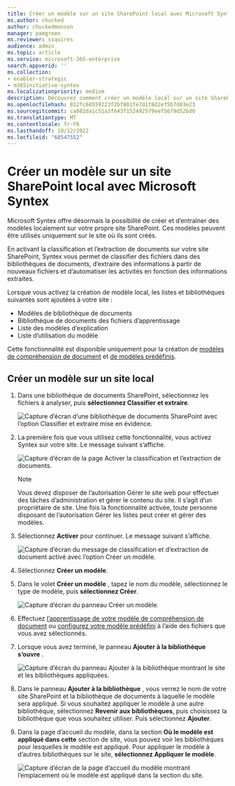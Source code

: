 ```yaml
---
title: Créer un modèle sur un site SharePoint local avec Microsoft Syntex
ms.author: chucked
author: chuckedmonson
manager: pamgreen
ms.reviewer: ssquires
audience: admin
ms.topic: article
ms.service: microsoft-365-enterprise
search.appverid: ''
ms.collection:
- enabler-strategic
- m365initiative-syntex
ms.localizationpriority: medium
description: Découvrez comment créer un modèle local sur un site SharePoint local avec Microsoft Syntex.
ms.openlocfilehash: 812fc68559223f2bf801fe7d1f8d2ef5b7d03e23
ms.sourcegitcommit: ca082da1c51a3f643f152492579eef5679d52bd0
ms.translationtype: MT
ms.contentlocale: fr-FR
ms.lasthandoff: 10/12/2022
ms.locfileid: "68547552"
---
```

# <a name="create-a-model-on-a-local-sharepoint-site-with-microsoft-syntex"></a>Créer un modèle sur un site SharePoint local avec Microsoft Syntex

Microsoft Syntex offre désormais la possibilité de créer et d’entraîner des modèles localement sur votre propre site SharePoint. Ces modèles peuvent être utilisés uniquement sur le site où ils sont créés. 

En activant la classification et l’extraction de documents sur votre site SharePoint, Syntex vous permet de classifier des fichiers dans des bibliothèques de documents, d’extraire des informations à partir de nouveaux fichiers et d’automatiser les activités en fonction des informations extraites.

Lorsque vous activez la création de modèle local, les listes et bibliothèques suivantes sont ajoutées à votre site :

- Modèles de bibliothèque de documents
- Bibliothèque de documents des fichiers d’apprentissage
- Liste des modèles d’explication
- Liste d’utilisation du modèle

Cette fonctionnalité est disponible uniquement pour la création de [modèles de compréhension de document](apply-a-model.md) et [de modèles prédéfinis](prebuilt-models.md). 

## <a name="create-a-model-on-a-local-site"></a>Créer un modèle sur un site local

1. Dans une bibliothèque de documents SharePoint, sélectionnez les fichiers à analyser, puis **sélectionnez Classifier et extraire**.

    ![Capture d’écran d’une bibliothèque de documents SharePoint avec l’option Classifier et extraire mise en évidence.](../media/content-understanding/local-model-classify-and-extract-option.png) 

2. La première fois que vous utilisez cette fonctionnalité, vous activez Syntex sur votre site. Le message suivant s’affiche.

    ![Capture d’écran de la page Activer la classification et l’extraction de documents.](../media/content-understanding/local-model-first-run-activate-message.png) 

    > [!NOTE]
    > Vous devez disposer de l’autorisation Gérer le site web pour effectuer des tâches d’administration et gérer le contenu du site. Il s’agit d’un propriétaire de site. Une fois la fonctionnalité activée, toute personne disposant de l’autorisation Gérer les listes peut créer et gérer des modèles.

3. Sélectionnez **Activer** pour continuer. Le message suivant s’affiche.

    ![Capture d’écran du message de classification et d’extraction de document activé avec l’option Créer un modèle.](../media/content-understanding/local-model-activated-message.png) 

4. Sélectionnez **Créer un modèle**.

5. Dans le volet **Créer un modèle** , tapez le nom du modèle, sélectionnez le type de modèle, puis **sélectionnez Créer**.

    ![Capture d’écran du panneau Créer un modèle.](../media/content-understanding/local-model-create-a-model.png) 

6. Effectuez [l’apprentissage de votre modèle de compréhension de document](apply-a-model.md) ou [configurez votre modèle prédéfini](prebuilt-models.md) à l’aide des fichiers que vous avez sélectionnés.

7. Lorsque vous avez terminé, le panneau **Ajouter à la bibliothèque s’ouvre** .

    ![Capture d’écran du panneau Ajouter à la bibliothèque montrant le site et les bibliothèques appliquées.](../media/content-understanding/local-model-add-to-library-panel.png) 

8. Dans le panneau **Ajouter à la bibliothèque** , vous verrez le nom de votre site SharePoint et la bibliothèque de documents à laquelle le modèle sera appliqué. Si vous souhaitez appliquer le modèle à une autre bibliothèque, sélectionnez **Revenir aux bibliothèques**, puis choisissez la bibliothèque que vous souhaitez utiliser. Puis sélectionnez **Ajouter**.

9. Dans la page d’accueil du modèle, dans la section **Où le modèle est appliqué dans cette** section de site, vous pouvez voir les bibliothèques pour lesquelles le modèle est appliqué. Pour appliquer le modèle à d’autres bibliothèques sur le site, **sélectionnez Appliquer le modèle**. 

    ![Capture d’écran de la page d’accueil du modèle montrant l’emplacement où le modèle est appliqué dans la section du site.](../media/content-understanding/local-model-home-page.png) 

